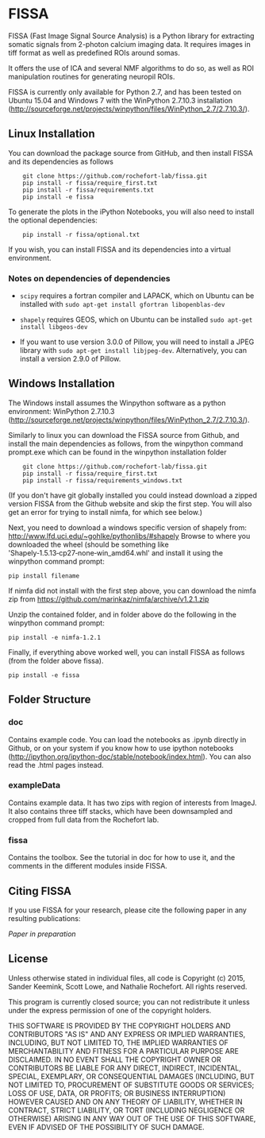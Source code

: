 FISSA
=====

FISSA (Fast Image Signal Source Analysis) is a Python library for extracting
somatic signals from 2-photon calcium imaging data.
It requires images in tiff format as well as predefined ROIs around somas. 

It offers the use of ICA and several NMF algorithms to do so, as well as 
ROI manipulation routines for generating neuropil ROIs. 

FISSA is currently only available for Python 2.7, and has been tested on
Ubuntu 15.04 and Windows 7 with the WinPython 2.7.10.3  installation 
(http://sourceforge.net/projects/winpython/files/WinPython_2.7/2.7.10.3/).

Linux Installation
------------------
You can download the package source from GitHub, and then install FISSA and its 
dependencies as follows

```unix
    git clone https://github.com/rochefort-lab/fissa.git
    pip install -r fissa/require_first.txt
    pip install -r fissa/requirements.txt
    pip install -e fissa
```

To generate the plots in the iPython Notebooks, you will also need to install
the optional dependencies:

```unix
    pip install -r fissa/optional.txt
```

If you wish, you can install FISSA and its dependencies into a virtual
environment.

### Notes on dependencies of dependencies

* `scipy` requires a fortran compiler and LAPACK, which on Ubuntu can be
  installed with `sudo apt-get install gfortran libopenblas-dev`

* `shapely` requires GEOS, which on Ubuntu can be installed
  `sudo apt-get install libgeos-dev`

* If you want to use version 3.0.0 of Pillow, you will need to install a JPEG
  library with `sudo apt-get install libjpeg-dev`. Alternatively, you can
  install a version 2.9.0 of Pillow.

Windows Installation
--------------------
The Windows install assumes the Winpython software as a python environment:
WinPython 2.7.10.3 
(http://sourceforge.net/projects/winpython/files/WinPython_2.7/2.7.10.3/).

Similarly to linux you can download the FISSA source from Github, and install
the main dependencies as follows, from the winpython command prompt.exe which
can be found in the winpython installation folder
```unix
    git clone https://github.com/rochefort-lab/fissa.git
    pip install -r fissa/require_first.txt
    pip install -r fissa/requirements_windows.txt
```
(If you don't have git globally installed you could instead download a 
zipped version FISSA from the Github website and skip the first step. 
You will also get an error for trying to install nimfa, for which see
below.)

Next, you need to download a windows specific version of shapely from:
http://www.lfd.uci.edu/~gohlke/pythonlibs/#shapely
Browse to where you downloaded the wheel (should be something like
'Shapely‑1.5.13‑cp27‑none‑win_amd64.whl' and install it using the 
winpython command prompt:
```unix
pip install filename
```
If nimfa did not install with the first step above, you can download 
the nimfa zip from https://github.com/marinkaz/nimfa/archive/v1.2.1.zip

Unzip the contained folder, and in folder above do the following in 
the winpython command prompt:
```unix
pip install -e nimfa-1.2.1
```

Finally, if everything above worked well, you can install FISSA as 
follows (from the folder above fissa). 
```unix
pip install -e fissa
```


Folder Structure
----------------

### doc
Contains example code. You can load the notebooks as .ipynb directly in Github, 
or on your system if you know how to use ipython notebooks 
(http://ipython.org/ipython-doc/stable/notebook/index.html). 
You can also read the .html pages instead. 

### exampleData
Contains example data. It has two zips with region of interests from ImageJ. 
It also contains three tiff stacks, which have been downsampled and cropped 
from full data from the Rochefort lab. 

### fissa
Contains the toolbox. See the tutorial in doc for how to use it, and the
comments in the different modules inside FISSA.


Citing FISSA
------------

If you use FISSA for your research, please cite the following paper 
in any resulting publications:

_Paper in preparation_

License
-------

Unless otherwise stated in individual files, all code is
Copyright (c) 2015, Sander Keemink, Scott Lowe, and Nathalie Rochefort.
All rights reserved.

This program is currently closed source; you can not redistribute it unless
under the express permission of one of the copyright holders.

THIS SOFTWARE IS PROVIDED BY THE COPYRIGHT HOLDERS AND CONTRIBUTORS "AS IS"
AND ANY EXPRESS OR IMPLIED WARRANTIES, INCLUDING, BUT NOT LIMITED TO, THE
IMPLIED WARRANTIES OF MERCHANTABILITY AND FITNESS FOR A PARTICULAR PURPOSE
ARE DISCLAIMED. IN NO EVENT SHALL THE COPYRIGHT OWNER OR CONTRIBUTORS BE
LIABLE FOR ANY DIRECT, INDIRECT, INCIDENTAL, SPECIAL, EXEMPLARY, OR
CONSEQUENTIAL DAMAGES (INCLUDING, BUT NOT LIMITED TO, PROCUREMENT OF
SUBSTITUTE GOODS OR SERVICES; LOSS OF USE, DATA, OR PROFITS; OR BUSINESS
INTERRUPTION) HOWEVER CAUSED AND ON ANY THEORY OF LIABILITY, WHETHER IN
CONTRACT, STRICT LIABILITY, OR TORT (INCLUDING NEGLIGENCE OR OTHERWISE)
ARISING IN ANY WAY OUT OF THE USE OF THIS SOFTWARE, EVEN IF ADVISED OF THE
POSSIBILITY OF SUCH DAMAGE.

